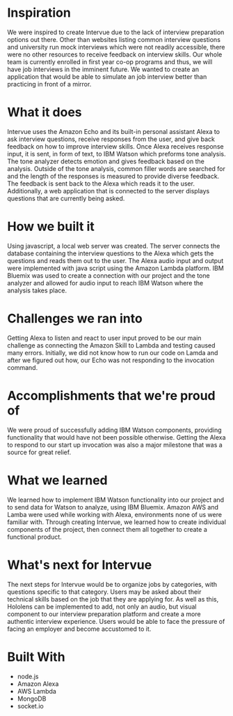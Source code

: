 # Inspiration
We were inspired to create Intervue due to the lack of interview preparation options out there. Other than websites listing common interview questions and university run mock interviews which were not readily accessible, there were no other resources to receive feedback on interview skills. Our whole team is currently enrolled in first year co-op programs and thus, we will have job interviews in the imminent future. We wanted to create an application that would be able to simulate an job interview better than practicing in front of a mirror.

# What it does
Intervue uses the Amazon Echo and its built-in personal assistant Alexa to ask interview questions, receive responses from the user, and give back feedback on how to improve interview skills. Once Alexa receives response input, it is sent, in form of text, to IBM Watson which preforms tone analysis. The tone analyzer detects emotion and gives feedback based on the analysis. Outside of the tone analysis, common filler words are searched for and the length of the responses is measured to provide diverse feedback. The feedback is sent back to the Alexa which reads it to the user. Additionally, a web application that is connected to the server displays questions that are currently being asked.

# How we built it
Using javascript, a local web server was created. The server connects the database containing the interview questions to the Alexa which gets the questions and reads them out to the user. The Alexa audio input and output were implemented with java script using the Amazon Lambda platform. IBM Bluemix was used to create a connection with our project and the tone analyzer and allowed for audio input to reach IBM Watson where the analysis takes place.

# Challenges we ran into
Getting Alexa to listen and react to user input proved to be our main challenge as connecting the Amazon Skill to Lambda and testing caused many errors. Initially, we did not know how to run our code on Lamda and after we figured out how, our Echo was not responding to the invocation command.

# Accomplishments that we're proud of
We were proud of successfully adding IBM Watson components, providing functionality that would have not been possible otherwise. Getting the Alexa to respond to our start up invocation was also a major milestone that was a source for great relief.

# What we learned
We learned how to implement IBM Watson functionality into our project and to send data for Watson to analyze, using IBM Bluemix. Amazon AWS and Lamba were used while working with Alexa, environments none of us were familiar with. Through creating Intervue, we learned how to create individual components of the project, then connect them all together to create a functional product.

# What's next for Intervue
The next steps for Intervue would be to organize jobs by categories, with questions specific to that category. Users may be asked about their technical skills based on the job that they are applying for. As well as this, Hololens can be implemented to add, not only an audio, but visual component to our interview preparation platform and create a more authentic interview experience. Users would be able to face the pressure of facing an employer and become accustomed to it.

# Built With
* node.js
* Amazon Alexa
* AWS Lambda
* MongoDB
* socket.io
